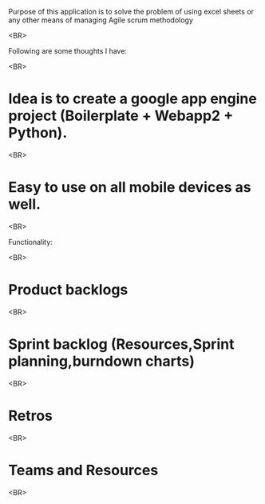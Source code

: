 Purpose of this application is to solve the problem of using excel sheets or any other means of managing Agile scrum methodology 

&lt;BR&gt;


Following are some thoughts I have: 

&lt;BR&gt;


# Idea is to create a google app engine project (Boilerplate + Webapp2 + Python). 

&lt;BR&gt;


# Easy to use on all mobile devices as well.

&lt;BR&gt;



Functionality: 

&lt;BR&gt;


# Product backlogs 

&lt;BR&gt;


# Sprint backlog (Resources,Sprint planning,burndown charts) 

&lt;BR&gt;


# Retros 

&lt;BR&gt;


# Teams and Resources 

&lt;BR&gt;

